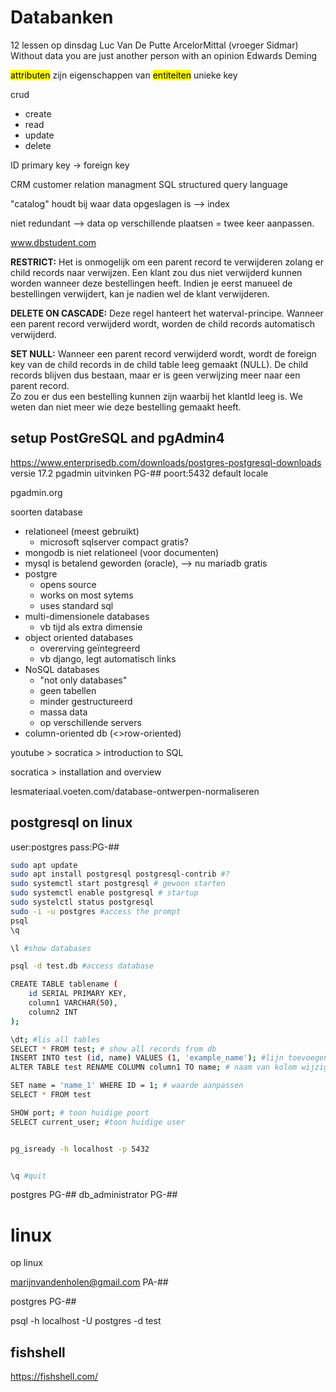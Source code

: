 # Databanken

12 lessen op dinsdag
Luc Van De Putte ArcelorMittal (vroeger Sidmar)
Without data you are just another person with an opinion Edwards Deming

<mark>attributen</mark> zijn eigenschappen van <mark>entiteiten</mark>
unieke key

crud 
+ create
+ read
+ update
+ delete

ID primary key -> foreign key

CRM customer relation managment
SQL structured query language

"catalog" houdt bij waar data opgeslagen is --> index

niet redundant --> data op verschillende plaatsen = twee keer aanpassen.

www.dbstudent.com

**RESTRICT:** Het is onmogelijk om een parent record te verwijderen zolang er child records naar verwijzen. Een klant zou dus niet verwijderd kunnen worden wanneer deze bestellingen heeft. Indien je eerst manueel de bestellingen verwijdert, kan je nadien wel de klant verwijderen.

**DELETE ON CASCADE:** Deze regel hanteert het waterval-principe. Wanneer een parent record verwijderd wordt, worden de child records automatisch verwijderd.

**SET NULL:** Wanneer een parent record verwijderd wordt, wordt de foreign key van de child records in de child table leeg gemaakt (NULL). De child records blijven dus bestaan, maar er is geen verwijzing meer naar een parent record.  
Zo zou er dus een bestelling kunnen zijn waarbij het klantId leeg is. We weten dan niet meer wie deze bestelling gemaakt heeft.


## setup PostGreSQL and pgAdmin4

https://www.enterprisedb.com/downloads/postgres-postgresql-downloads
versie 17.2
pgadmin uitvinken
PG-##
poort:5432
default locale

pgadmin.org


soorten database
+ relationeel (meest gebruikt)
	+ microsoft sqlserver compact gratis?
+ mongodb is niet relationeel (voor documenten)
+ mysql is betalend geworden (oracle), --> nu mariadb gratis
+ postgre
	+ opens source
	+ works on most sytems
	+ uses standard sql
+ multi-dimensionele databases
	+ vb tijd als extra dimensie
+ object oriented databases
	+ overerving geïntegreerd
	+ vb django, legt automatisch links
+ NoSQL databases
	+ "not only databases"
	+ geen tabellen
	+ minder gestructureerd
	+ massa data
	+ op verschillende servers
+ column-oriented db (<>row-oriented)


youtube > socratica > introduction to SQL


socratica > installation and overview


lesmateriaal.voeten.com/database-ontwerpen-normaliseren



## postgresql on linux

user:postgres
pass:PG-##

```bash
sudo apt update
sudo apt install postgresql postgresql-contrib #?
sudo systemctl start postgresql # gewoon starten
sudo systemctl enable postgresql # startup
sudo systelctl status postgresql 
sudo -i -u postgres #access the prompt
psql
\q

\l #show databases

psql -d test.db #access database

CREATE TABLE tablename (
    id SERIAL PRIMARY KEY,
    column1 VARCHAR(50),
    column2 INT
);

\dt; #lis all tables
SELECT * FROM test; # show all records from db
INSERT INTO test (id, name) VALUES (1, 'example_name'); #lijn toevoegen
ALTER TABLE test RENAME COLUMN column1 TO name; # naam van kolom wijzigen

SET name = 'name_1' WHERE ID = 1; # waarde aanpassen
SELECT * FROM test

SHOW port; # toon huidige poort
SELECT current_user; #toon huidige user


pg_isready -h localhost -p 5432


\q #quit
```


postgres PG-##
db_administrator PG-##

# linux
op linux


marijnvandenholen@gmail.com
PA-##

postgres
PG-##


psql -h localhost -U postgres -d test

## fishshell

https://fishshell.com/



